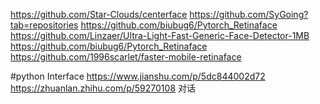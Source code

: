 https://github.com/Star-Clouds/centerface
https://github.com/SyGoing?tab=repositories
https://github.com/biubug6/Pytorch_Retinaface
https://github.com/Linzaer/Ultra-Light-Fast-Generic-Face-Detector-1MB
https://github.com/biubug6/Pytorch_Retinaface
https://github.com/1996scarlet/faster-mobile-retinaface




#python Interface
https://www.jianshu.com/p/5dc844002d72
https://zhuanlan.zhihu.com/p/59270108  对话
